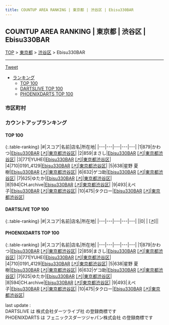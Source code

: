 ```yaml
---
title: COUNTUP AREA RANKING | 東京都 | 渋谷区 | Ebisu330BAR
---
```

## COUNTUP AREA RANKING | 東京都 | 渋谷区 | Ebisu330BAR

[TOP](/darts/rank/) > [東京都](/darts/rank/東京都/) > [渋谷区](/darts/rank/東京都/渋谷区/) > Ebisu330BAR

___

<a href="https://twitter.com/share?ref_src=twsrc%5Etfw" data-text="COUNTUP AREA RANKING | 東京都渋谷区Ebisu330BAR" class="twitter-share-button" data-hashtags="DARTSLIVE,PHOENIXDARTS,darts,ダーツ" data-show-count="false">Tweet</a>

* [ランキング](#カウントアップランキング)
    * [TOP 100](#top-100)
    * [DARTSLIVE TOP 100](#dartslive-top-100)
    * [PHOENIXDARTS TOP 100](#phoenixdarts-top-100)

### 市区町村

<ul>

</ul>

### カウントアップランキング

#### TOP 100



{:.table-ranking}
|#|スコア|名前|店名|所在地|
|---|---|---|---|---|
|1|879|<span class="rank-name-pd">かわつ</span>|<a href="/darts/rank/shops/85826.html">Ebisu330BAR</a> <a href="https://vs.phoenixdarts.com/jp/shop/shopDetailInfo/s_85826?s_seq=85826">[↗]</a>|<a href="/darts/rank/東京都/渋谷区">東京都渋谷区</a>|
|2|859|<span class="rank-name-pd">まさし</span>|<a href="/darts/rank/shops/85826.html">Ebisu330BAR</a> <a href="https://vs.phoenixdarts.com/jp/shop/shopDetailInfo/s_85826?s_seq=85826">[↗]</a>|<a href="/darts/rank/東京都/渋谷区">東京都渋谷区</a>|
|3|771|<span class="rank-name-pd">YUHEI</span>|<a href="/darts/rank/shops/85826.html">Ebisu330BAR</a> <a href="https://vs.phoenixdarts.com/jp/shop/shopDetailInfo/s_85826?s_seq=85826">[↗]</a>|<a href="/darts/rank/東京都/渋谷区">東京都渋谷区</a>|
|4|710|<span class="rank-name-pd">0191_4129</span>|<a href="/darts/rank/shops/85826.html">Ebisu330BAR</a> <a href="https://vs.phoenixdarts.com/jp/shop/shopDetailInfo/s_85826?s_seq=85826">[↗]</a>|<a href="/darts/rank/東京都/渋谷区">東京都渋谷区</a>|
|5|638|<span class="rank-name-pd"><span class="pro-icon-pd"></span>星野 夏樹</span>|<a href="/darts/rank/shops/85826.html">Ebisu330BAR</a> <a href="https://vs.phoenixdarts.com/jp/shop/shopDetailInfo/s_85826?s_seq=85826">[↗]</a>|<a href="/darts/rank/東京都/渋谷区">東京都渋谷区</a>|
|6|632|<span class="rank-name-pd">ゲコ助</span>|<a href="/darts/rank/shops/85826.html">Ebisu330BAR</a> <a href="https://vs.phoenixdarts.com/jp/shop/shopDetailInfo/s_85826?s_seq=85826">[↗]</a>|<a href="/darts/rank/東京都/渋谷区">東京都渋谷区</a>|
|7|625|<span class="rank-name-pd">ゆたか</span>|<a href="/darts/rank/shops/85826.html">Ebisu330BAR</a> <a href="https://vs.phoenixdarts.com/jp/shop/shopDetailInfo/s_85826?s_seq=85826">[↗]</a>|<a href="/darts/rank/東京都/渋谷区">東京都渋谷区</a>|
|8|594|<span class="rank-name-pd">CH.archive</span>|<a href="/darts/rank/shops/85826.html">Ebisu330BAR</a> <a href="https://vs.phoenixdarts.com/jp/shop/shopDetailInfo/s_85826?s_seq=85826">[↗]</a>|<a href="/darts/rank/東京都/渋谷区">東京都渋谷区</a>|
|9|493|<span class="rank-name-pd">えぺ子</span>|<a href="/darts/rank/shops/85826.html">Ebisu330BAR</a> <a href="https://vs.phoenixdarts.com/jp/shop/shopDetailInfo/s_85826?s_seq=85826">[↗]</a>|<a href="/darts/rank/東京都/渋谷区">東京都渋谷区</a>|
|10|475|<span class="rank-name-pd">タクロー</span>|<a href="/darts/rank/shops/85826.html">Ebisu330BAR</a> <a href="https://vs.phoenixdarts.com/jp/shop/shopDetailInfo/s_85826?s_seq=85826">[↗]</a>|<a href="/darts/rank/東京都/渋谷区">東京都渋谷区</a>|


#### DARTSLIVE TOP 100



{:.table-ranking}
|#|スコア|名前|店名|所在地|
|---|---|---|---|---|
||0|<span class="rank-name-dl"> </span>|<a href="/darts/rank/shops/.html"></a> <a href="">[↗]</a>|<a href="/darts/rank//"></a>|


#### PHOENIXDARTS TOP 100



{:.table-ranking}
|#|スコア|名前|店名|所在地|
|---|---|---|---|---|
|1|879|<span class="rank-name-pd">かわつ</span>|<a href="/darts/rank/shops/85826.html">Ebisu330BAR</a> <a href="https://vs.phoenixdarts.com/jp/shop/shopDetailInfo/s_85826?s_seq=85826">[↗]</a>|<a href="/darts/rank/東京都/渋谷区">東京都渋谷区</a>|
|2|859|<span class="rank-name-pd">まさし</span>|<a href="/darts/rank/shops/85826.html">Ebisu330BAR</a> <a href="https://vs.phoenixdarts.com/jp/shop/shopDetailInfo/s_85826?s_seq=85826">[↗]</a>|<a href="/darts/rank/東京都/渋谷区">東京都渋谷区</a>|
|3|771|<span class="rank-name-pd">YUHEI</span>|<a href="/darts/rank/shops/85826.html">Ebisu330BAR</a> <a href="https://vs.phoenixdarts.com/jp/shop/shopDetailInfo/s_85826?s_seq=85826">[↗]</a>|<a href="/darts/rank/東京都/渋谷区">東京都渋谷区</a>|
|4|710|<span class="rank-name-pd">0191_4129</span>|<a href="/darts/rank/shops/85826.html">Ebisu330BAR</a> <a href="https://vs.phoenixdarts.com/jp/shop/shopDetailInfo/s_85826?s_seq=85826">[↗]</a>|<a href="/darts/rank/東京都/渋谷区">東京都渋谷区</a>|
|5|638|<span class="rank-name-pd"><span class="pro-icon-pd"></span>星野 夏樹</span>|<a href="/darts/rank/shops/85826.html">Ebisu330BAR</a> <a href="https://vs.phoenixdarts.com/jp/shop/shopDetailInfo/s_85826?s_seq=85826">[↗]</a>|<a href="/darts/rank/東京都/渋谷区">東京都渋谷区</a>|
|6|632|<span class="rank-name-pd">ゲコ助</span>|<a href="/darts/rank/shops/85826.html">Ebisu330BAR</a> <a href="https://vs.phoenixdarts.com/jp/shop/shopDetailInfo/s_85826?s_seq=85826">[↗]</a>|<a href="/darts/rank/東京都/渋谷区">東京都渋谷区</a>|
|7|625|<span class="rank-name-pd">ゆたか</span>|<a href="/darts/rank/shops/85826.html">Ebisu330BAR</a> <a href="https://vs.phoenixdarts.com/jp/shop/shopDetailInfo/s_85826?s_seq=85826">[↗]</a>|<a href="/darts/rank/東京都/渋谷区">東京都渋谷区</a>|
|8|594|<span class="rank-name-pd">CH.archive</span>|<a href="/darts/rank/shops/85826.html">Ebisu330BAR</a> <a href="https://vs.phoenixdarts.com/jp/shop/shopDetailInfo/s_85826?s_seq=85826">[↗]</a>|<a href="/darts/rank/東京都/渋谷区">東京都渋谷区</a>|
|9|493|<span class="rank-name-pd">えぺ子</span>|<a href="/darts/rank/shops/85826.html">Ebisu330BAR</a> <a href="https://vs.phoenixdarts.com/jp/shop/shopDetailInfo/s_85826?s_seq=85826">[↗]</a>|<a href="/darts/rank/東京都/渋谷区">東京都渋谷区</a>|
|10|475|<span class="rank-name-pd">タクロー</span>|<a href="/darts/rank/shops/85826.html">Ebisu330BAR</a> <a href="https://vs.phoenixdarts.com/jp/shop/shopDetailInfo/s_85826?s_seq=85826">[↗]</a>|<a href="/darts/rank/東京都/渋谷区">東京都渋谷区</a>|


<div class="footer border-top border-gray-light mt-5 pt-3 text-right text-gray">
    last update : <span style="font-weight: italic" id="foot_last_modified"></span><br />
    DARTSLIVE は 株式会社ダーツライブ社 の登録商標です<br />
    PHOENIXDARTS は フェニックスダーツジャパン株式会社 の登録商標です<br />
</div>

<script src="https://cdnjs.cloudflare.com/ajax/libs/jquery.tablesorter/2.31.3/js/jquery.tablesorter.min.js" integrity="sha512-qzgd5cYSZcosqpzpn7zF2ZId8f/8CHmFKZ8j7mU4OUXTNRd5g+ZHBPsgKEwoqxCtdQvExE5LprwwPAgoicguNg==" crossorigin="anonymous" referrerpolicy="no-referrer"></script>
<link rel="stylesheet" href="https://cdnjs.cloudflare.com/ajax/libs/jquery.tablesorter/2.31.3/css/theme.default.min.css" integrity="sha512-wghhOJkjQX0Lh3NSWvNKeZ0ZpNn+SPVXX1Qyc9OCaogADktxrBiBdKGDoqVUOyhStvMBmJQ8ZdMHiR3wuEq8+w==" crossorigin="anonymous" referrerpolicy="no-referrer" />
<script>
$(function() {
    $(".table-ranking").tablesorter({sortList:[[0, 0]]});
    $("#foot_last_modified").text(formatDate(new Date(document.lastModified), 'yyyy-MM-dd HH:mm:ss'));
});
</script>

<script async src="https://platform.twitter.com/widgets.js" charset="utf-8"></script>